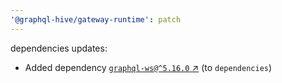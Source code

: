```yaml
---
'@graphql-hive/gateway-runtime': patch
---
```


dependencies updates: 

- Added dependency [`graphql-ws@^5.16.0` ↗︎](https://www.npmjs.com/package/graphql-ws/v/5.16.0) (to `dependencies`)
